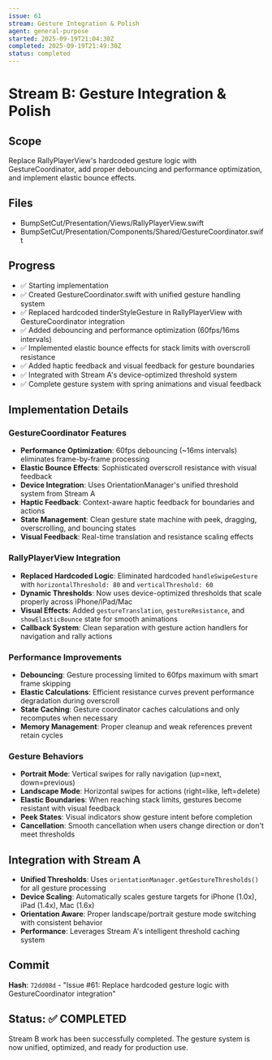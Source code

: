 ```yaml
---
issue: 61
stream: Gesture Integration & Polish
agent: general-purpose
started: 2025-09-19T21:04:30Z
completed: 2025-09-19T21:49:30Z
status: completed
---
```


# Stream B: Gesture Integration & Polish

## Scope
Replace RallyPlayerView's hardcoded gesture logic with GestureCoordinator, add proper debouncing and performance optimization, and implement elastic bounce effects.

## Files
- BumpSetCut/Presentation/Views/RallyPlayerView.swift
- BumpSetCut/Presentation/Components/Shared/GestureCoordinator.swift

## Progress
- ✅ Starting implementation
- ✅ Created GestureCoordinator.swift with unified gesture handling system
- ✅ Replaced hardcoded tinderStyleGesture in RallyPlayerView with GestureCoordinator integration
- ✅ Added debouncing and performance optimization (60fps/16ms intervals)
- ✅ Implemented elastic bounce effects for stack limits with overscroll resistance
- ✅ Added haptic feedback and visual feedback for gesture boundaries
- ✅ Integrated with Stream A's device-optimized threshold system
- ✅ Complete gesture system with spring animations and visual feedback

## Implementation Details

### GestureCoordinator Features
- **Performance Optimization**: 60fps debouncing (~16ms intervals) eliminates frame-by-frame processing
- **Elastic Bounce Effects**: Sophisticated overscroll resistance with visual feedback
- **Device Integration**: Uses OrientationManager's unified threshold system from Stream A
- **Haptic Feedback**: Context-aware haptic feedback for boundaries and actions
- **State Management**: Clean gesture state machine with peek, dragging, overscrolling, and bouncing states
- **Visual Feedback**: Real-time translation and resistance scaling effects

### RallyPlayerView Integration
- **Replaced Hardcoded Logic**: Eliminated hardcoded `handleSwipeGesture` with `horizontalThreshold: 80` and `verticalThreshold: 60`
- **Dynamic Thresholds**: Now uses device-optimized thresholds that scale properly across iPhone/iPad/Mac
- **Visual Effects**: Added `gestureTranslation`, `gestureResistance`, and `showElasticBounce` state for smooth animations
- **Callback System**: Clean separation with gesture action handlers for navigation and rally actions

### Performance Improvements
- **Debouncing**: Gesture processing limited to 60fps maximum with smart frame skipping
- **Elastic Calculations**: Efficient resistance curves prevent performance degradation during overscroll
- **State Caching**: Gesture coordinator caches calculations and only recomputes when necessary
- **Memory Management**: Proper cleanup and weak references prevent retain cycles

### Gesture Behaviors
- **Portrait Mode**: Vertical swipes for rally navigation (up=next, down=previous)
- **Landscape Mode**: Horizontal swipes for actions (right=like, left=delete)
- **Elastic Boundaries**: When reaching stack limits, gestures become resistant with visual feedback
- **Peek States**: Visual indicators show gesture intent before completion
- **Cancellation**: Smooth cancellation when users change direction or don't meet thresholds

## Integration with Stream A
- **Unified Thresholds**: Uses `orientationManager.getGestureThresholds()` for all gesture processing
- **Device Scaling**: Automatically scales gesture targets for iPhone (1.0x), iPad (1.4x), Mac (1.6x)
- **Orientation Aware**: Proper landscape/portrait gesture mode switching with consistent behavior
- **Performance**: Leverages Stream A's intelligent threshold caching system

## Commit
**Hash**: `72dd08d` - "Issue #61: Replace hardcoded gesture logic with GestureCoordinator integration"

## Status: ✅ COMPLETED
Stream B work has been successfully completed. The gesture system is now unified, optimized, and ready for production use.